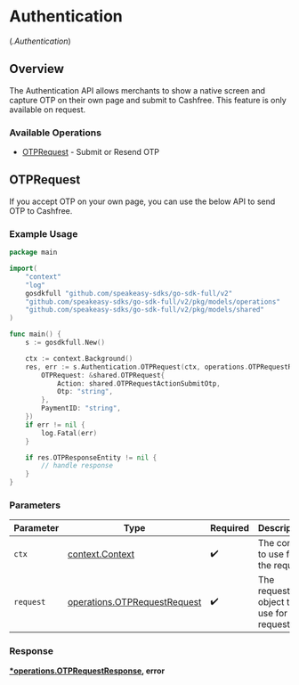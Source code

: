 # Authentication
(*.Authentication*)

## Overview

The Authentication API allows merchants to show a native screen and capture OTP on their own page and submit to Cashfree. This feature is only available on request.

### Available Operations

* [OTPRequest](#otprequest) - Submit or Resend OTP

## OTPRequest

If you accept OTP on your own page, you can use the below API to send OTP to Cashfree.

### Example Usage

```go
package main

import(
	"context"
	"log"
	gosdkfull "github.com/speakeasy-sdks/go-sdk-full/v2"
	"github.com/speakeasy-sdks/go-sdk-full/v2/pkg/models/operations"
	"github.com/speakeasy-sdks/go-sdk-full/v2/pkg/models/shared"
)

func main() {
    s := gosdkfull.New()

    ctx := context.Background()
    res, err := s.Authentication.OTPRequest(ctx, operations.OTPRequestRequest{
        OTPRequest: &shared.OTPRequest{
            Action: shared.OTPRequestActionSubmitOtp,
            Otp: "string",
        },
        PaymentID: "string",
    })
    if err != nil {
        log.Fatal(err)
    }

    if res.OTPResponseEntity != nil {
        // handle response
    }
}
```

### Parameters

| Parameter                                                                    | Type                                                                         | Required                                                                     | Description                                                                  |
| ---------------------------------------------------------------------------- | ---------------------------------------------------------------------------- | ---------------------------------------------------------------------------- | ---------------------------------------------------------------------------- |
| `ctx`                                                                        | [context.Context](https://pkg.go.dev/context#Context)                        | :heavy_check_mark:                                                           | The context to use for the request.                                          |
| `request`                                                                    | [operations.OTPRequestRequest](../../models/operations/otprequestrequest.md) | :heavy_check_mark:                                                           | The request object to use for the request.                                   |


### Response

**[*operations.OTPRequestResponse](../../models/operations/otprequestresponse.md), error**

